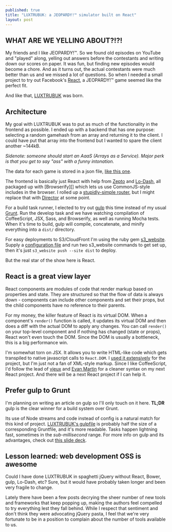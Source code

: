 ```yaml
---
published: true
title: "LUXTRUBUK: a JEOPARDY!™ simulator built on React"
layout: post
---
```


## WHAT ARE WE YELLING ABOUT?!?!
My friends and I like JEOPARDY!™. So we found old episodes on YouTube and "played" along, yelling out answers before the contestants and writing down our scores on paper. It was fun, but finding new episodes would become a chore. And as it turns out, the actual contestants were much better than us and we missed a lot of questions. So when I needed a small project to try out Facebook's [React][0], a JEOPARDY!™ game seemed like the perfect fit.

And like that, [LUXTRUBUK][] was born.

## Architecture

My goal with LUXTRUBUK was to put as much of the functionality in the frontend as possible. I ended up with a backend that has one purpose: selecting a random gamehash from an array and returning it to the client. I could have put that array into the frontend but I wanted to spare the client another ~144kB.

*Sidenote: someone should start an AaaS (Arrays as a Service). Major perk is that you get to say "ass" with a funny intonation.*

The data for each game is stored in a json file, [like this one][4].

The frontend is basically just React with help from [Zepto][] and [Lo-Dash][], all packaged up with [Browserify][] which lets us use CommonJS-style includes in the browser. I rolled up a [stupidly-simple router][60], but I might replace that with [Director][] at some point.

For a build task runner, I elected to try out [gulp][] this time instead of my usual [Grunt][]. Run the develop task and we have watching compilation of CoffeeScript, JSX, Sass, and Browserify, as well as running Mocha tests. When it's time to build, gulp will compile, concatenate, and minify everything into a `dist/` directory.

For easy deployments to S3/CloudFront I'm using the ruby gem [s3_website][]. Supply a [configuration file][70] and run two s3_website commands to get set up, then it's just `s3_website push --site dist` to deploy.

But the real star of the show here is React.

## React is a great view layer
React components are modules of code that render markup based on properties and state. They are structured so that the flow of data is always down - components can include other components and set their props, but the child components have no reference to their parents.

For my money, the killer feature of React is its virtual DOM. When a component's `render()` function is called, it updates its virtual DOM and then does a diff with the actual DOM to apply any changes. You can call `render()` on your top-level component and if nothing has changed (state or props), React won't even touch the DOM. Since the DOM is usually a bottleneck, this is a big performance win.

I'm somewhat torn on JSX. It allows you to write HTML-like code which gets transpiled to native javascript calls to `React.DOM`. I [used it extensively][8] for the project, but I'm just not a fan of XML-style markup. Since I like CoffeeScript, I'd follow the lead of [vjeux][30] and [Evan Martin][20] for a cleaner syntax on my next React project. And there will be a next React project if I can help it.

## Prefer gulp to Grunt
I'm planning on writing an article on gulp so I'll only touch on it here. **TL;DR** gulp is the clear winner for a build system over Grunt.

Its use of Node streams and code instead of config is a natural match for this kind of project. [LUXTRUBUK's gulpfile][40] is probably half the size of a corresponding Gruntfile, and it's more readable. Tasks happen lightning fast, sometimes in the *sub-millisecond* range. For more info on gulp and its advantages, check out [this slide deck][50].

## Lesson learned: web development OSS is awesome
Could I have done LUXTRUBUK in spaghetti jQuery without React, Bower, gulp, Lo-Dash, etc? Sure, but it would have probably taken longer and been very fragile to change.

Lately there have been a few posts decrying the sheer number of new tools and frameworks that keep popping up, making the authors feel compelled to try everything lest they fall behind. While I respect that sentiment and don't think they were advocating jQuery pasta, I feel that we're very fortunate to be in a position to complain about the number of tools available to us.


[LUXTRUBUK]: http://luxtrubuk.jjt.io
[Zepto]: http://zeptojs.com
[Lo-Dash]: http://lodash.com
[Director]: https://github.com/flatiron/director
[gulp]: http://gulpjs.com
[Grunt]: http://gruntjs.com
[s3_website]: https://github.com/laurilehmijoki/s3_website
[70]: https://github.com/laurilehmijoki/s3_website/blob/master/additional-docs/example-configurations.md
[0]: http://facebook.github.io/react/index.html
[4]: http://luxtrubuk.jjt.io/data/games/efb4210a3e3edad92c46422bbe355daf.json
[10]: http://facebook.github.io/react/docs/jsx-in-depth.html
[8]: https://github.com/jjt/LUXTRUBUK/tree/master/client/src/jsx
[20]: http://neugierig.org/software/blog/2014/02/react-jsx-coffeescript.html
[30]: http://blog.vjeux.com/2013/javascript/react-coffeescript.html
[40]: https://github.com/jjt/LUXTRUBUK/blob/master/gulpfile.js
[50]: http://slid.es/contra/gulp
[60]: https://github.com/jjt/LUXTRUBUK/blob/master/client/src/jsx/index.jsx#L10-L69